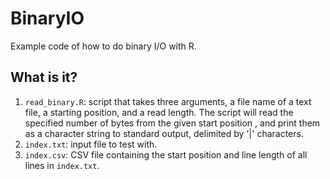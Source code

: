 BinaryIO
========

Example code of how to do binary I/O with R.

What is it?
-----------
1. `read_binary.R`: script that takes three arguments, a file name of a
    text file, a starting position, and a read length.  The script will
    read the specified number of bytes from the given start position ,
    and print them as a character string to standard output, delimited
    by '|' characters.
1. `index.txt`: input file to test with.
1. `index.csv`: CSV file containing the start position and line length
    of all lines in `index.txt`.

